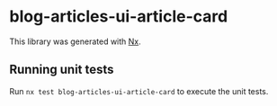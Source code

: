 # blog-articles-ui-article-card

This library was generated with [Nx](https://nx.dev).

## Running unit tests

Run `nx test blog-articles-ui-article-card` to execute the unit tests.
